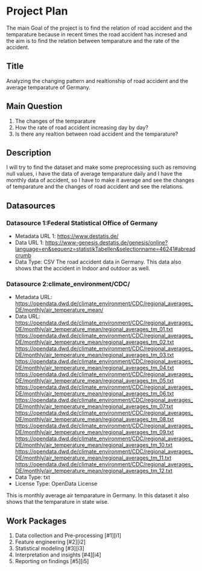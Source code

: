 # Project Plan
The main Goal of the project is to find the relation of road accident and the temparature because in recent times the road accident has incresed and the aim is to find the relation between temparature and the rate of the accident.
## Title
<!-- Give your project a short title. -->
Analyzing the changing pattern and realtionship of road accident and the average temparature of Germany.
## Main Question

<!-- Think about one main question you want to answer based on the data. -->
1. The changes of the temparature
2. How the rate of road accident increasing day by day?
3. Is there any realtion between road accident and the temparature?


## Description

<!-- Describe your data science project in max. 200 words. Consider writing about why and how you attempt it. -->
I will try to find the dataset and make some preprocessing such as removing null values, i have the data of average temparature daily and I have the monthly data of accident, so I have to make it average and see the changes of temparature and the changes of road accident and see the relations.

## Datasources

<!-- Describe each datasources you plan to use in a section. Use the prefic "DatasourceX" where X is the id of the datasource. -->

### Datasource 1:Federal Statistical Office of Germany
* Metadata URL 1: https://www.destatis.de/
* Data URL 1: https://www-genesis.destatis.de/genesis/online?language=en&sequenz=statistikTabellen&selectionname=46241#abreadcrumb
* Data Type: CSV
The road accident data in Germany. This data also shows that the accident in Indoor and outdoor as well.


### Datasource 2:climate_environment/CDC/

* Metadata URL: https://opendata.dwd.de/climate_environment/CDC/regional_averages_DE/monthly/air_temperature_mean/
* Data URL: https://opendata.dwd.de/climate_environment/CDC/regional_averages_DE/monthly/air_temperature_mean/regional_averages_tm_01.txt
            https://opendata.dwd.de/climate_environment/CDC/regional_averages_DE/monthly/air_temperature_mean/regional_averages_tm_02.txt
            https://opendata.dwd.de/climate_environment/CDC/regional_averages_DE/monthly/air_temperature_mean/regional_averages_tm_03.txt
            https://opendata.dwd.de/climate_environment/CDC/regional_averages_DE/monthly/air_temperature_mean/regional_averages_tm_04.txt
            https://opendata.dwd.de/climate_environment/CDC/regional_averages_DE/monthly/air_temperature_mean/regional_averages_tm_05.txt
            https://opendata.dwd.de/climate_environment/CDC/regional_averages_DE/monthly/air_temperature_mean/regional_averages_tm_06.txt
            https://opendata.dwd.de/climate_environment/CDC/regional_averages_DE/monthly/air_temperature_mean/regional_averages_tm_07.txt
            https://opendata.dwd.de/climate_environment/CDC/regional_averages_DE/monthly/air_temperature_mean/regional_averages_tm_08.txt
            https://opendata.dwd.de/climate_environment/CDC/regional_averages_DE/monthly/air_temperature_mean/regional_averages_tm_09.txt
            https://opendata.dwd.de/climate_environment/CDC/regional_averages_DE/monthly/air_temperature_mean/regional_averages_tm_10.txt
            https://opendata.dwd.de/climate_environment/CDC/regional_averages_DE/monthly/air_temperature_mean/regional_averages_tm_11.txt
            https://opendata.dwd.de/climate_environment/CDC/regional_averages_DE/monthly/air_temperature_mean/regional_averages_tm_12.txt
* Data Type: txt
* License Type: OpenData License

This is monthly average air temparature in Germany. In this dataset it also shows that the temparature in state wise. 


## Work Packages

<!-- List of work packages ordered sequentially, each pointing to an issue with more details. -->

1. Data collection and Pre-processing [#1][i1]
2. Feature engineering [#2][i2]
3. Statistical modeling [#3][i3]
4. Interpretation and insights [#4][i4]
5. Reporting on findings [#5][i5]
